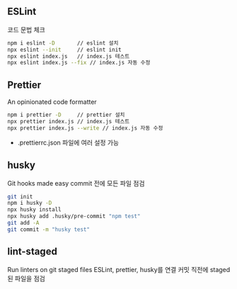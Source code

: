 ## ESLint

코드 문법 체크

```bash
npm i eslint -D       // eslint 설치
npx eslint --init     // eslint init
npx eslint index.js   // index.js 테스트
npx eslint index.js --fix // index.js 자동 수정
```

## Prettier

An opinionated code formatter

```bash
npm i prettier -D     // prettier 설치
npx prettier index.js // index.js 테스트
npx prettier index.js --write // index.js 자동 수정
```

- .prettierrc.json 파일에 여러 설정 가능

## husky

Git hooks made easy
commit 전에 모든 파일 점검

```bash
git init
npm i husky -D
npx husky install
npx husky add .husky/pre-commit "npm test"
git add -A
git commit -m "husky test"
```

## lint-staged

Run linters on git staged files
ESLint, prettier, husky를 연결
커밋 직전에 staged된 파일을 점검
